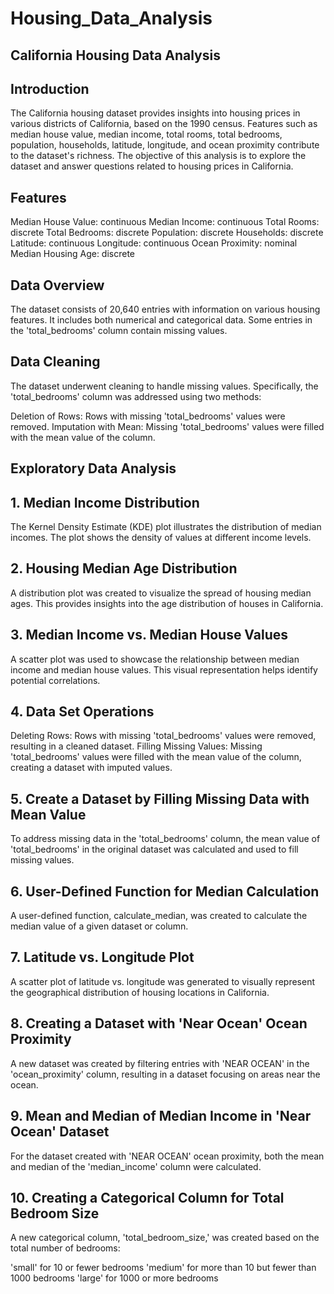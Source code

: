 # Housing_Data_Analysis

## California Housing Data Analysis
## Introduction
The California housing dataset provides insights into housing prices in various districts of California, based on the 1990 census. Features such as median house value, median income, total rooms, total bedrooms, population, households, latitude, longitude, and ocean proximity contribute to the dataset's richness. The objective of this analysis is to explore the dataset and answer questions related to housing prices in California.

## Features
Median House Value: continuous
Median Income: continuous
Total Rooms: discrete
Total Bedrooms: discrete
Population: discrete
Households: discrete
Latitude: continuous
Longitude: continuous
Ocean Proximity: nominal
Median Housing Age: discrete

## Data Overview
The dataset consists of 20,640 entries with information on various housing features. It includes both numerical and categorical data. Some entries in the 'total_bedrooms' column contain missing values.

## Data Cleaning
The dataset underwent cleaning to handle missing values. Specifically, the 'total_bedrooms' column was addressed using two methods:

Deletion of Rows: Rows with missing 'total_bedrooms' values were removed.
Imputation with Mean: Missing 'total_bedrooms' values were filled with the mean value of the column.

## Exploratory Data Analysis
## 1. Median Income Distribution
The Kernel Density Estimate (KDE) plot illustrates the distribution of median incomes. The plot shows the density of values at different income levels.

## 2. Housing Median Age Distribution
A distribution plot was created to visualize the spread of housing median ages. This provides insights into the age distribution of houses in California.

## 3. Median Income vs. Median House Values
A scatter plot was used to showcase the relationship between median income and median house values. This visual representation helps identify potential correlations.

## 4. Data Set Operations
Deleting Rows: Rows with missing 'total_bedrooms' values were removed, resulting in a cleaned dataset.
Filling Missing Values: Missing 'total_bedrooms' values were filled with the mean value of the column, creating a dataset with imputed values.

## 5. Create a Dataset by Filling Missing Data with Mean Value
To address missing data in the 'total_bedrooms' column, the mean value of 'total_bedrooms' in the original dataset was calculated and used to fill missing values.

## 6. User-Defined Function for Median Calculation
A user-defined function, calculate_median, was created to calculate the median value of a given dataset or column.

## 7. Latitude vs. Longitude Plot
A scatter plot of latitude vs. longitude was generated to visually represent the geographical distribution of housing locations in California.

## 8. Creating a Dataset with 'Near Ocean' Ocean Proximity
A new dataset was created by filtering entries with 'NEAR OCEAN' in the 'ocean_proximity' column, resulting in a dataset focusing on areas near the ocean.

## 9. Mean and Median of Median Income in 'Near Ocean' Dataset
For the dataset created with 'NEAR OCEAN' ocean proximity, both the mean and median of the 'median_income' column were calculated.

## 10. Creating a Categorical Column for Total Bedroom Size
A new categorical column, 'total_bedroom_size,' was created based on the total number of bedrooms:

'small' for 10 or fewer bedrooms
'medium' for more than 10 but fewer than 1000 bedrooms
'large' for 1000 or more bedrooms
